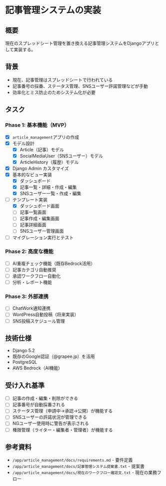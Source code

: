# 記事管理システムの実装

## 概要
現在のスプレッドシート管理を置き換える記事管理システムをDjangoアプリとして実装する。

## 背景
- 現在、記事管理はスプレッドシートで行われている
- 記事番号の採番、ステータス管理、SNSユーザー許諾管理などが手動
- 効率化とミス防止のためシステム化が必要

## タスク

### Phase 1: 基本機能（MVP）
- [x] `article_management`アプリの作成
- [x] モデル設計
  - [x] Article（記事）モデル
  - [x] SocialMediaUser（SNSユーザー）モデル  
  - [x] ArticleHistory（履歴）モデル
- [x] Django Admin カスタマイズ
- [x] 基本的なビュー実装
  - [x] ダッシュボード
  - [x] 記事一覧・詳細・作成・編集
  - [x] SNSユーザー一覧・作成・編集
- [ ] テンプレート実装
  - [x] ダッシュボード画面
  - [ ] 記事一覧画面
  - [ ] 記事作成・編集画面
  - [ ] 記事詳細画面
  - [ ] SNSユーザー管理画面
- [ ] マイグレーション実行とテスト

### Phase 2: 高度な機能
- [ ] AI重複チェック機能（既存Bedrock活用）
- [ ] 記事カテゴリ自動推奨
- [ ] 承認ワークフロー自動化
- [ ] 分析・レポート機能

### Phase 3: 外部連携
- [ ] ChatWork通知連携
- [ ] WordPress自動投稿（将来実装）
- [ ] SNS投稿スケジュール管理

## 技術仕様
- Django 5.2
- 既存のGoogle認証（@grapee.jp）を活用
- PostgreSQL
- AWS Bedrock（AI機能）

## 受け入れ基準
- [ ] 記事の作成・編集・削除ができる
- [ ] 記事番号が自動採番される
- [ ] ステータス管理（申請中→承認→公開）が機能する
- [ ] SNSユーザーの許諾状況が管理できる
- [ ] NGユーザー使用時に警告が表示される
- [ ] 権限管理（ライター・編集者・管理者）が機能する

## 参考資料
- `/app/article_management/docs/requirements.md` - 要件定義
- `/app/article_management/docs/記事管理システム提案書.txt` - 提案書
- `/app/article_management/docs/現在のワークフロー確認文.txt` - 現在の業務フロー